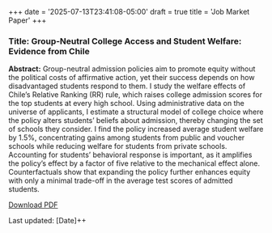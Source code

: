 +++
date = '2025-07-13T23:41:08-05:00'
draft = true
title = 'Job Market Paper'
+++

### Title: Group-Neutral College Access and Student Welfare: Evidence from Chile

**Abstract:** Group-neutral admission policies aim to promote equity without the political costs of affirmative action, yet their success depends on how disadvantaged students respond to them. I study the welfare effects of Chile’s Relative Ranking (RR) rule, which raises college admission scores for the top students at every high school. Using administrative data on the universe of applicants, I estimate a structural model of college choice where the policy alters students’ beliefs about admission, thereby changing the set of schools they consider. I find the policy increased average student welfare by 1.5%, concentrating gains among students from public and voucher schools while reducing welfare for students from private schools. Accounting for students’ behavioral response is important, as it amplifies the policy’s effect by a factor of five relative to the mechanical effect alone. Counterfactuals show that expanding the policy further enhances equity with only a minimal trade-off in the average test scores of admitted students.

[Download PDF](/files/jmp-juan-fuentes.pdf)

Last updated: [Date]++
